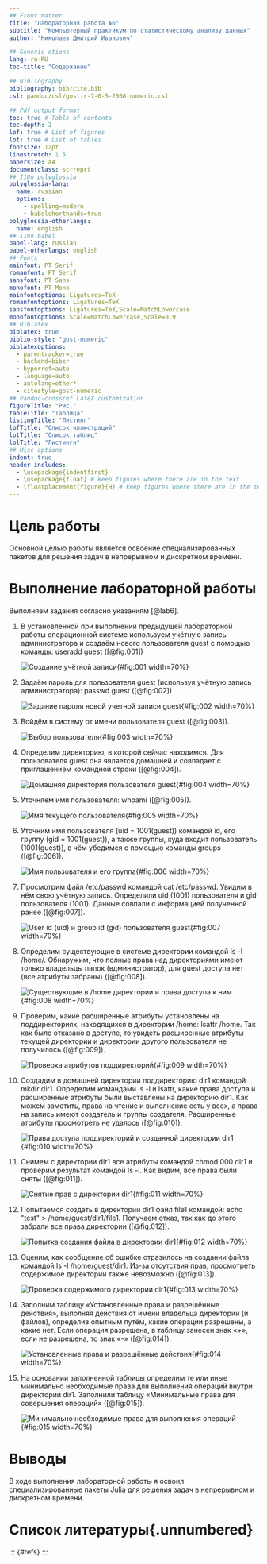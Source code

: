 ```yaml
---
## Front matter
title: "Лабораторная работа №6"
subtitle: "Компьютерный практикум по статистическому анализу данных"
author: "Николаев Дмитрий Иванович"

## Generic otions
lang: ru-RU
toc-title: "Содержание"

## Bibliography
bibliography: bib/cite.bib
csl: pandoc/csl/gost-r-7-0-5-2008-numeric.csl

## Pdf output format
toc: true # Table of contents
toc-depth: 2
lof: true # List of figures
lot: true # List of tables
fontsize: 12pt
linestretch: 1.5
papersize: a4
documentclass: scrreprt
## I18n polyglossia
polyglossia-lang:
  name: russian
  options:
	- spelling=modern
	- babelshorthands=true
polyglossia-otherlangs:
  name: english
## I18n babel
babel-lang: russian
babel-otherlangs: english
## Fonts
mainfont: PT Serif
romanfont: PT Serif
sansfont: PT Sans
monofont: PT Mono
mainfontoptions: Ligatures=TeX
romanfontoptions: Ligatures=TeX
sansfontoptions: Ligatures=TeX,Scale=MatchLowercase
monofontoptions: Scale=MatchLowercase,Scale=0.9
## Biblatex
biblatex: true
biblio-style: "gost-numeric"
biblatexoptions:
  - parentracker=true
  - backend=biber
  - hyperref=auto
  - language=auto
  - autolang=other*
  - citestyle=gost-numeric
## Pandoc-crossref LaTeX customization
figureTitle: "Рис."
tableTitle: "Таблица"
listingTitle: "Листинг"
lofTitle: "Список иллюстраций"
lotTitle: "Список таблиц"
lolTitle: "Листинги"
## Misc options
indent: true
header-includes:
  - \usepackage{indentfirst}
  - \usepackage{float} # keep figures where there are in the text
  - \floatplacement{figure}{H} # keep figures where there are in the text
---
```


# Цель работы

Основной целью работы является освоение специализированных пакетов для решения
задач в непрерывном и дискретном времени.

# Выполнение лабораторной работы  

Выполняем задания согласно указаниям [@lab6].

1. В установленной при выполнении предыдущей лабораторной работы операционной системе используем учётную запись администратора и создаём нового пользователя guest с помощью команды: useradd guest ([@fig:001])

    ![Создание учётной записи](image/1.png){#fig:001 width=70%}

2. Задаём пароль для пользователя guest (используя учётную запись администратора): passwd guest ([@fig:002])

    ![Задание пароля новой учетной записи guest](image/2.png){#fig:002 width=70%}

3. Войдём в систему от имени пользователя guest ([@fig:003]).

    ![Выбор пользователя](image/3.png){#fig:003 width=70%}

4. Определим директорию, в которой сейчас находимся. Для пользователя guest она является домашней и совпадает с приглашением командной строки ([@fig:004]).

    ![Домашняя директория пользователя guest](image/4.png){#fig:004 width=70%}

5. Уточняем имя пользователя: whoami ([@fig:005]).

    ![Имя текущего пользователя](image/5.png){#fig:005 width=70%}

6. Уточним имя пользователя (uid = 1001(guest)) командой id, его группу (gid = 1001(guest)), а также группы, куда входит пользователь (1001(guest)), в чём убедимся с помощью команды groups ([@fig:006]).

    ![Имя пользователя и его группа](image/6.png){#fig:006 width=70%}

7. Просмотрим файл /etc/passwd командой cat /etc/passwd. Увидим в нём свою учётную запись. Определили uid (1001) пользователя и gid пользователя (1001). Данные совпали  с информацией полученной ранее ([@fig:007]).

    ![User id (uid) и group id (gid) пользователя guest](image/7.png){#fig:007 width=70%}

8. Определим существующие в системе директории командой ls -l /home/. Обнаружим, что полные права над директориями имеют только владельцы папок (вдминистратор), для guest доступа нет (все атрибуты забраны) ([@fig:008]).

    ![Существующие в /home директории и права доступа к ним](image/8.png){#fig:008 width=70%}

9. Проверим, какие расширенные атрибуты установлены на поддиректориях, находящихся в директории /home: lsattr /home. Так как было отказано в доступе, то увидеть расширенные атрибуты текущей директории и директории другого пользователя не получилось ([@fig:009]).

    ![Проверка атрибутов поддиректорий](image/9.png){#fig:009 width=70%}

10. Создадим в домашней директории поддиректорию dir1 командой mkdir dir1. Определим командами ls -l и lsattr, какие права доступа и расширенные атрибуты были выставлены на директорию dir1. Как можем заметить, права на чтение и выполнение есть у всех, а права на запись имеют создатель и группы создателя. Расширенные атрибуты просмотреть не удалось ([@fig:010]).

    ![Права доступа поддиректорий и созданной директории dir1](image/10.png){#fig:010 width=70%}

11. Снимем с директории dir1 все атрибуты командой chmod 000 dir1 и проверим результат командой ls -l. Как видим, все права были сняты ([@fig:011]).

    ![Снятие прав с директории dir1](image/11.png){#fig:011 width=70%}

12. Попытаемся создать в директории dir1 файл file1 командой: echo "test" > /home/guest/dir1/file1. Получаем отказ, так как до этого забрали все права директории ([@fig:012]).

    ![Попытка создания файла в директории dir1](image/12.png){#fig:012 width=70%}

13. Оценим, как сообщение об ошибке отразилось на создании файла командой ls -l /home/guest/dir1. Из-за отсутствия прав, просмотреть содержимое директории также невозможно ([@fig:013]).

    ![Проверка содержимого директории dir1](image/13.png){#fig:013 width=70%}

14. Заполним таблицу «Установленные права и разрешённые действия», выполняя действия от имени владельца директории (и файлов), определив опытным путём, какие операции разрешены, а какие нет. Если операция разрешена, в таблицу занесен знак «+», если не разрешена, то знак «-» ([@fig:014]).

    ![Установленные права и разрешённые действия](image/14.png){#fig:014 width=70%}

15. На основании заполненной таблицы определим те или иные минимально необходимые права для выполнения операций внутри директории dir1. Заполнили таблицу «Минимальные права для совершения операций» ([@fig:015]).

    ![Минимально необходимые права для выполнения операций](image/15.png){#fig:015 width=70%}

# Выводы

В ходе выполнения лабораторной работы я освоил специализированные пакеты Julia для решения задач в непрерывном и дискретном времени.

# Список литературы{.unnumbered}

::: {#refs}
:::
